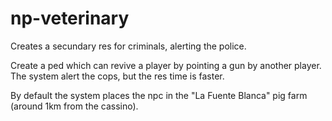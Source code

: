 # np-veterinary
Creates a secundary res for criminals, alerting the police.



Create a ped which can revive a player by pointing a gun by another player.
The system alert the cops, but the res time is faster.

By default the system places the npc in the "La Fuente Blanca" pig farm (around 1km from the cassino).

